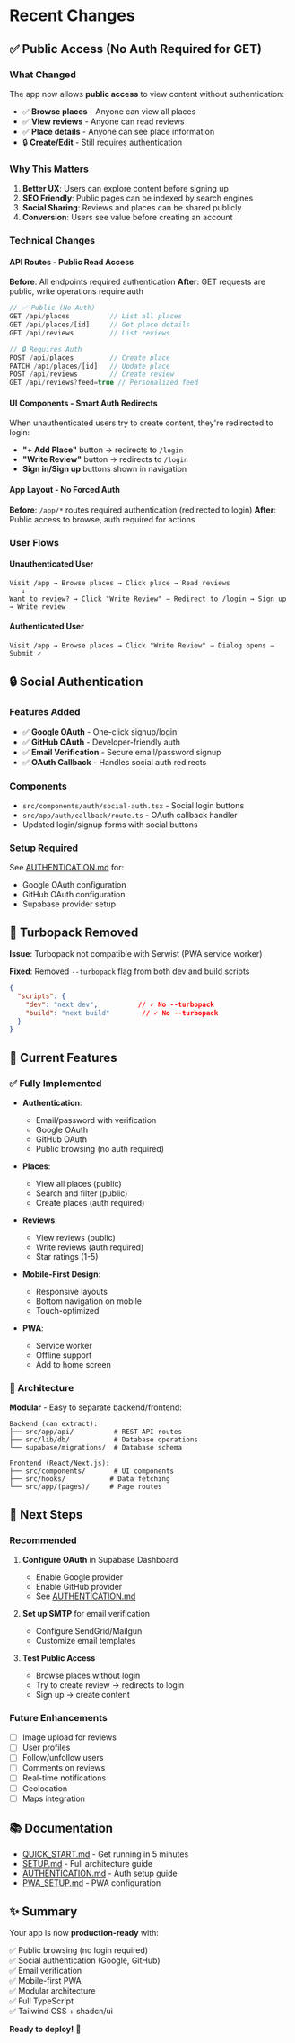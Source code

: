 # Recent Changes

## ✅ Public Access (No Auth Required for GET)

### What Changed

The app now allows **public access** to view content without authentication:

- ✅ **Browse places** - Anyone can view all places
- ✅ **View reviews** - Anyone can read reviews  
- ✅ **Place details** - Anyone can see place information
- 🔒 **Create/Edit** - Still requires authentication

### Why This Matters

1. **Better UX**: Users can explore content before signing up
2. **SEO Friendly**: Public pages can be indexed by search engines
3. **Social Sharing**: Reviews and places can be shared publicly
4. **Conversion**: Users see value before creating an account

### Technical Changes

#### API Routes - Public Read Access

**Before**: All endpoints required authentication
**After**: GET requests are public, write operations require auth

```typescript
// ✅ Public (No Auth)
GET /api/places          // List all places
GET /api/places/[id]     // Get place details  
GET /api/reviews         // List reviews

// 🔒 Requires Auth
POST /api/places         // Create place
PATCH /api/places/[id]   // Update place
POST /api/reviews        // Create review
GET /api/reviews?feed=true // Personalized feed
```

#### UI Components - Smart Auth Redirects

When unauthenticated users try to create content, they're redirected to login:

- **"+ Add Place"** button → redirects to `/login`
- **"Write Review"** button → redirects to `/login`
- **Sign in/Sign up** buttons shown in navigation

#### App Layout - No Forced Auth

**Before**: `/app/*` routes required authentication (redirected to login)
**After**: Public access to browse, auth required for actions

### User Flows

#### Unauthenticated User
```
Visit /app → Browse places → Click place → Read reviews
   ↓
Want to review? → Click "Write Review" → Redirect to /login → Sign up → Write review
```

#### Authenticated User  
```
Visit /app → Browse places → Click "Write Review" → Dialog opens → Submit ✓
```

## 🔒 Social Authentication

### Features Added

- ✅ **Google OAuth** - One-click signup/login
- ✅ **GitHub OAuth** - Developer-friendly auth
- ✅ **Email Verification** - Secure email/password signup
- ✅ **OAuth Callback** - Handles social auth redirects

### Components

- `src/components/auth/social-auth.tsx` - Social login buttons
- `src/app/auth/callback/route.ts` - OAuth callback handler
- Updated login/signup forms with social buttons

### Setup Required

See [AUTHENTICATION.md](./AUTHENTICATION.md) for:
- Google OAuth configuration
- GitHub OAuth configuration
- Supabase provider setup

## 🚫 Turbopack Removed

**Issue**: Turbopack not compatible with Serwist (PWA service worker)

**Fixed**: Removed `--turbopack` flag from both dev and build scripts

```json
{
  "scripts": {
    "dev": "next dev",          // ✓ No --turbopack
    "build": "next build"        // ✓ No --turbopack
  }
}
```

## 📱 Current Features

### ✅ Fully Implemented

- **Authentication**:
  - Email/password with verification
  - Google OAuth
  - GitHub OAuth
  - Public browsing (no auth required)
  
- **Places**:
  - View all places (public)
  - Search and filter (public)
  - Create places (auth required)
  
- **Reviews**:
  - View reviews (public)
  - Write reviews (auth required)
  - Star ratings (1-5)
  
- **Mobile-First Design**:
  - Responsive layouts
  - Bottom navigation on mobile
  - Touch-optimized

- **PWA**:
  - Service worker
  - Offline support
  - Add to home screen

### 🎯 Architecture

**Modular** - Easy to separate backend/frontend:

```
Backend (can extract):
├── src/app/api/          # REST API routes
├── src/lib/db/           # Database operations
└── supabase/migrations/  # Database schema

Frontend (React/Next.js):
├── src/components/       # UI components
├── src/hooks/           # Data fetching
└── src/app/(pages)/     # Page routes
```

## 🚀 Next Steps

### Recommended

1. **Configure OAuth** in Supabase Dashboard
   - Enable Google provider
   - Enable GitHub provider
   - See [AUTHENTICATION.md](./AUTHENTICATION.md)

2. **Set up SMTP** for email verification
   - Configure SendGrid/Mailgun
   - Customize email templates
   
3. **Test Public Access**
   - Browse places without login
   - Try to create review → redirects to login
   - Sign up → create content

### Future Enhancements

- [ ] Image upload for reviews
- [ ] User profiles
- [ ] Follow/unfollow users
- [ ] Comments on reviews
- [ ] Real-time notifications
- [ ] Geolocation
- [ ] Maps integration

## 📚 Documentation

- [QUICK_START.md](./QUICK_START.md) - Get running in 5 minutes
- [SETUP.md](./SETUP.md) - Full architecture guide
- [AUTHENTICATION.md](./AUTHENTICATION.md) - Auth setup guide
- [PWA_SETUP.md](./PWA_SETUP.md) - PWA configuration

## ✨ Summary

Your app is now **production-ready** with:

✅ Public browsing (no login required)  
✅ Social authentication (Google, GitHub)  
✅ Email verification  
✅ Mobile-first PWA  
✅ Modular architecture  
✅ Full TypeScript  
✅ Tailwind CSS + shadcn/ui  

**Ready to deploy!** 🚀

